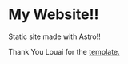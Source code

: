 # My Website!!

Static site made with Astro!!

Thank You Louai for the [template.](https://astro.build/themes/details/sleek-minimal-developer-portfolio-website/)
